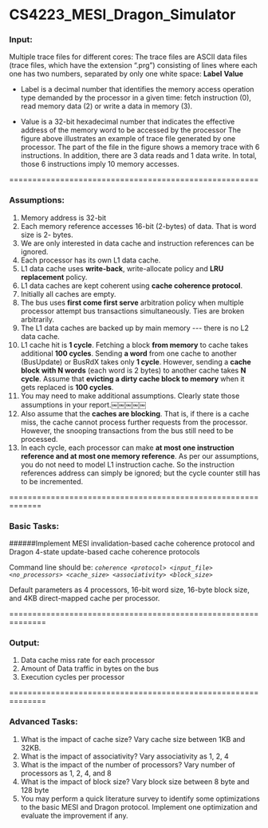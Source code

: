 # CS4223_MESI_Dragon_Simulator

### Input:
Multiple trace files for different cores:
The trace files are ASCII data files (trace files, which have the extension “.prg”) consisting of lines where each one has two numbers, separated by only one white space: **Label** **Value**

- Label is a decimal number that identifies the memory access operation type demanded by the processor in a given time: fetch instruction (0), read memory data (2) or write a data in memory (3).

- Value is a 32-bit hexadecimal number that indicates the effective address of the memory word to be accessed by the processor
The figure above illustrates an example of trace file generated by one processor. The part of the file in the figure shows a memory trace with 6 instructions. In addition, there are 3 data reads and 1 data write. In total, those 6 instructions imply 10 memory accesses.


======================================================

### Assumptions:

1. Memory address is 32-bit
2. Each memory reference accesses 16-bit (2-bytes) of data. That is word size is 2- bytes.
3. We are only interested in data cache and instruction references can be ignored.
4. Each processor has its own L1 data cache.
5. L1 data cache uses **write-back**, write-allocate policy and **LRU replacement** policy. 
6. L1 data caches are kept coherent using **cache coherence protocol**.
7. Initially all caches are empty.
8. The bus uses **first come first serve** arbitration policy when multiple processor attempt bus transactions simultaneously. Ties are broken arbitrarily.
9. The L1 data caches are backed up by main memory --- there is no L2 data cache.
10. L1 cache hit is **1 cycle**. Fetching a block **from memory** to cache takes additional **100 cycles**. Sending **a word** from one cache to another (BusUpdate) or BusRdX takes only **1 cycle**. However, sending a **cache block with N words** (each word is 2 bytes) to another cache takes **N cycle**. Assume that **evicting a dirty cache block to memory** when it gets replaced is **100 cycles**.
11. You may need to make additional assumptions. Clearly state those assumptions in your report.￼￼￼￼￼
12. Also assume that the **caches are blocking**. That is, if there is a cache miss, the cache cannot process further requests from the processor. However, the snooping transactions from the bus still need to be processed.
13. In each cycle, each processor can make **at most one instruction reference and at most one memory reference**. As per our assumptions, you do not need to model L1 instruction cache. So the instruction references address can simply be ignored; but the cycle counter still has to be incremented.

=============================================================

### Basic Tasks:
######Implement MESI invalidation-based cache coherence protocol and Dragon 4-state update-based cache coherence protocols

Command line should be:
*`coherence <protocol> <input_file> <no_processors> <cache_size> <associativity> <block_size>`*

Default parameters as 4 processors, 16-bit word size, 16-byte block size, and 4KB direct-mapped cache per processor.

==============================================================

### Output:

1. Data cache miss rate for each processor
2. Amount of Data traffic in bytes on the bus 
3. Execution cycles per processor

==============================================================

### Advanced Tasks:

1. What is the impact of cache size? Vary cache size between 1KB and 32KB.
2. What is the impact of associativity? Vary associativity as 1, 2, 4
3. What is the impact of the number of processors? Vary number of processors as 1, 2, 4, and 8
4. What is the impact of block size? Vary block size between 8 byte and 128 byte
5. You may perform a quick literature survey to identify some optimizations to the basic MESI and Dragon protocol. Implement one optimization and evaluate the improvement if any.

